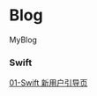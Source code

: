 # Blog
MyBlog


### Swift
[01-Swift 新用户引导页](https://github.com/CalvinCheungCoder/Blog/tree/master/Swift)


